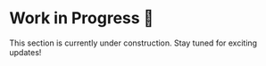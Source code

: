 # Work in Progress 🚧
This section is currently under construction. Stay tuned for exciting updates!
